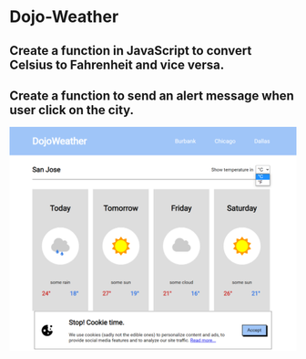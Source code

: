 # Dojo-Weather
## Create a function in JavaScript to convert Celsius to Fahrenheit and vice versa. 
## Create a function to send an alert message when user click on the city. 
![alt text](https://github.com/michaellay2022/Dojo-Weather/blob/main/DojoWeather.png?raw=true)

